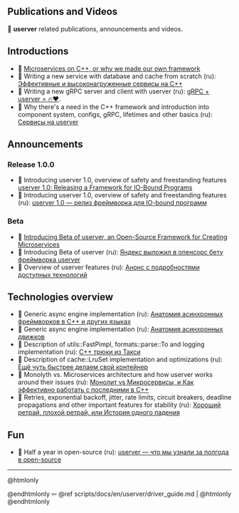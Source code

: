 ## Publications and Videos

🐙 **userver** related publications, announcements and videos.


## Introductions
* 🎥 [Microservices on C++, or why we made our own framework](https://youtu.be/WkcmNOmwAH8)
* 🎥 Writing a new service with database and cache from scratch (ru):
  [Эффективные и высоконагруженные сервисы на C++](https://youtu.be/qrGZARf2Wno?t=2034)
* 🎥 Writing a new gRPC server and client with userver (ru):
  [gRPC + userver = 🔥❤️](https://www.youtube.com/watch?v=3jTTrbvxPKc).
* 🎥 Why there's a need in the C++ framework and introduction into component system, configs, gRPC, lifetimes
  and other basics (ru):
  [Сервисы на userver](https://disk.yandex.ru/d/N8lQtMaWqLqn_g)


## Announcements

### Release 1.0.0
* 📖 Introducing userver 1.0, overview of safety and freestanding features
  [userver 1.0: Releasing a Framework for IO-Bound Programs](https://medium.com/yandex/userver-1-0-releasing-a-framework-for-io-bound-programs-7898c275d226)
* 📖 Introducing userver 1.0, overview of safety and freestanding features (ru):
  [userver 1.0 — релиз фреймворка для IO-bound программ](https://habr.com/ru/companies/yandex/articles/760244/)


### Beta
* 📖 [Introducing Beta of userver, an Open-Source Framework for Creating Microservices](https://medium.com/yandex/introducing-beta-of-userver-an-open-source-framework-for-creating-microservices-d5d9c4204dc2)
* 📖 Introducing Beta of userver (ru): [Яндекс выложил в опенсорс бету фреймворка userver](https://habr.com/ru/company/yandex/blog/674902/)
* 🎥 Overview of userver features (ru): [Анонс с подробностями доступных технологий](https://youtu.be/qrGZARf2Wno?t=786)


## Technologies overview
* 📖 Generic async engine implementation (ru): [Анатомия асинхронных фреймворков в С++ и других языках](https://habr.com/ru/company/yandex/blog/647853/)
* 🎥 Generic async engine implementation (ru): [Анатомия асинхронных движков](https://youtu.be/MiE22pTvnPs)
* 🎥 Description of utils::FastPimpl, formats::parse::To and logging implementation (ru): [C++ трюки из Такси](https://youtu.be/_AkF8SpUV3k)
* 🎥 Description of cache::LruSet implementation and optimizations (ru): [Ещё чуть быстрее делаем свой контейнер](https://youtu.be/60XhYzkXu1M)
* 🎥 Monolyth vs. Microservices architecture and how userver works around their issues (ru):
  [Монолит vs Микросервисы, и Как эффективно работать с последними в C++](https://youtu.be/5QtAFKgS938)
* 📖 Retries, exponential backoff, jitter, rate limits, circuit breakers, deadline propagations and other
  important features for stability (ru): [Хороший ретрай, плохой ретрай, или История одного падения](https://habr.com/ru/companies/yandex/articles/762678/)


## Fun
* 📖 Half a year in open-source (ru): [userver — что мы узнали за полгода в open-source](https://habr.com/ru/companies/yandex/articles/729588/)

----------

@htmlonly <div class="bottom-nav"> @endhtmlonly
⇦ @ref scripts/docs/en/userver/driver_guide.md |
@htmlonly </div> @endhtmlonly
